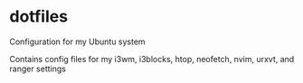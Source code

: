 # dotfiles

Configuration for my Ubuntu system

Contains config files for my i3wm, i3blocks, htop, neofetch, nvim, urxvt, and ranger settings


